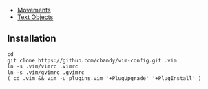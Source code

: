 
- [Movements](http://naleid.com/blog/2010/10/04/vim-movement-shortcuts-wallpaper)
- [Text Objects](http://blog.carbonfive.com/2011/10/17/vim-text-objects-the-definitive-guide/)


## Installation

```shell
cd
git clone https://github.com/cbandy/vim-config.git .vim
ln -s .vim/vimrc .vimrc
ln -s .vim/gvimrc .gvimrc
( cd .vim && vim -u plugins.vim '+PlugUpgrade' '+PlugInstall' )
```
